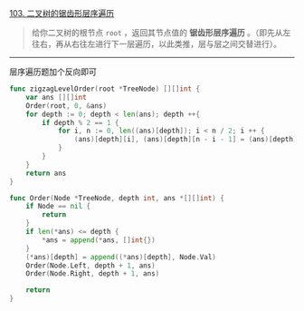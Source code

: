 [103. 二叉树的锯齿形层序遍历](https://leetcode.cn/problems/binary-tree-zigzag-level-order-traversal/)

> 给你二叉树的根节点 `root` ，返回其节点值的 **锯齿形层序遍历** 。（即先从左往右，再从右往左进行下一层遍历，以此类推，层与层之间交替进行）。

----

层序遍历题加个反向即可

```go
func zigzagLevelOrder(root *TreeNode) [][]int {
    var ans [][]int
    Order(root, 0, &ans)
    for depth := 0; depth < len(ans); depth ++{
        if depth % 2 == 1 {
            for i, n := 0, len((ans)[depth]); i < n / 2; i ++ {
                (ans)[depth][i], (ans)[depth][n - i - 1] = (ans)[depth][n - i - 1], (ans)[depth][i]
            }
        }
    }
    return ans
}

func Order(Node *TreeNode, depth int, ans *[][]int) {
    if Node == nil {
        return
    }
    if len(*ans) <= depth {
        *ans = append(*ans, []int{})
    }
    (*ans)[depth] = append((*ans)[depth], Node.Val)
    Order(Node.Left, depth + 1, ans)
    Order(Node.Right, depth + 1, ans)

    return
}
```

